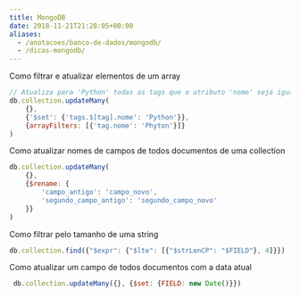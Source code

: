 ```yaml
---
title: MongoDB
date: 2018-11-21T21:28:05+00:00
aliases:
  - /anotacoes/banco-de-dados/mongodb/
  - /dicas-mongodb/
---
```

Como filtrar e atualizar elementos de um array
```javascript
// Atualiza para 'Python' todas as tags que o atributo 'nome' seja igual 'Phyton'
db.collection.updateMany(
    {},
    {'$set': {'tags.$[tag].nome': 'Python'}},
    {arrayFilters: [{'tag.nome': 'Phyton'}]}
)
```


Como atualizar nomes de campos de todos documentos de uma collection
```javascript
db.collection.updateMany(
    {},
    {$rename: {
        'campo_antigo': 'campo_novo',
        'segundo_campo_antigo': 'segundo_campo_novo'
    }}
)
```


Como filtrar pelo tamanho de uma string
```javascript
db.collection.find({"$expr": {"$lte": [{"$strLenCP": "$FIELD"}, 4]}})
```


Como atualizar um campo de todos documentos com a data atual
```javascript
 db.collection.updateMany({}, {$set: {FIELD: new Date()}})
```
